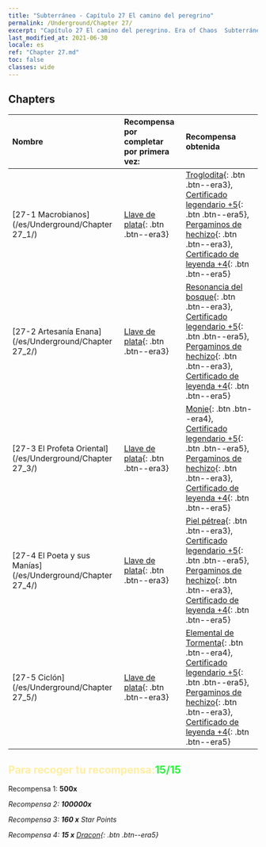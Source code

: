 ```yaml
---
title: "Subterráneo - Capítulo 27 El camino del peregrino"
permalink: /Underground/Chapter 27/
excerpt: "Capítulo 27 El camino del peregrino. Era of Chaos  Subterráneo - Capítulo 27. El camino del peregrino"
last_modified_at: 2021-06-30
locale: es
ref: "Chapter 27.md"
toc: false
classes: wide
---
```


## Chapters

  | Nombre |  Recompensa por completar por primera vez: | Recompensa obtenida |
  |:------------|:------------|:------------| 
  | [27-1 Macrobianos](/es/Underground/Chapter 27_1/) | [Llave de plata](/ItemsES/con_693/){: .btn .btn--era3} | [Troglodita](/ItemsES/unt_244/){: .btn .btn--era3}, [Certificado legendario +5](/ItemsES/mat_102/){: .btn .btn--era5}, [Pergaminos de hechizo](/ItemsES/con_694/){: .btn .btn--era3}, [Certificado de leyenda +4](/ItemsES/mat_95/){: .btn .btn--era5} |
  | [27-2 Artesanía Enana](/es/Underground/Chapter 27_2/) | [Llave de plata](/ItemsES/con_693/){: .btn .btn--era3} | [Resonancia del bosque](/ItemsES/her_465/){: .btn .btn--era3}, [Certificado legendario +5](/ItemsES/mat_102/){: .btn .btn--era5}, [Pergaminos de hechizo](/ItemsES/con_694/){: .btn .btn--era3}, [Certificado de leyenda +4](/ItemsES/mat_95/){: .btn .btn--era5} |
  | [27-3 El Profeta Oriental](/es/Underground/Chapter 27_3/) | [Llave de plata](/ItemsES/con_693/){: .btn .btn--era3} | [Monje](/ItemsES/unt_194/){: .btn .btn--era4}, [Certificado legendario +5](/ItemsES/mat_102/){: .btn .btn--era5}, [Pergaminos de hechizo](/ItemsES/con_694/){: .btn .btn--era3}, [Certificado de leyenda +4](/ItemsES/mat_95/){: .btn .btn--era5} |
  | [27-4 El Poeta y sus Manías](/es/Underground/Chapter 27_4/) | [Llave de plata](/ItemsES/con_693/){: .btn .btn--era3} | [Piel pétrea](/ItemsES/her_452/){: .btn .btn--era3}, [Certificado legendario +5](/ItemsES/mat_102/){: .btn .btn--era5}, [Pergaminos de hechizo](/ItemsES/con_694/){: .btn .btn--era3}, [Certificado de leyenda +4](/ItemsES/mat_95/){: .btn .btn--era5} |
  | [27-5 Ciclón](/es/Underground/Chapter 27_5/) | [Llave de plata](/ItemsES/con_693/){: .btn .btn--era3} | [Elemental de Tormenta](/ItemsES/unt_263/){: .btn .btn--era4}, [Certificado legendario +5](/ItemsES/mat_102/){: .btn .btn--era5}, [Pergaminos de hechizo](/ItemsES/con_694/){: .btn .btn--era3}, [Certificado de leyenda +4](/ItemsES/mat_95/){: .btn .btn--era5} |


## <span style="color: #ffeea0">Para recoger tu recompensa:</span><span style="color: #27f73a">15/15</span>

 Recompensa 1:  **500x** <i class="fas fa-gem"/>

 Recompensa 2:  **100000x** <i class="fas fa-coins"/>

 Recompensa 3: **160 x** Star Points

 Recompensa 4: **15 x** [Dracon](/ItemsES/her_387/){: .btn .btn--era5}

